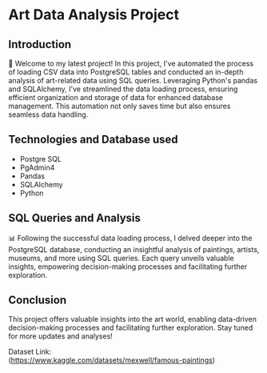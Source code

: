 # Art Data Analysis Project

## Introduction

🚀 Welcome to my latest project! In this project, I've automated the process of loading CSV data into PostgreSQL tables and conducted an in-depth analysis of art-related data using SQL queries. Leveraging Python's pandas and SQLAlchemy, I've streamlined the data loading process, ensuring efficient organization and storage of data for enhanced database management. This automation not only saves time but also ensures seamless data handling.


## Technologies and Database used
* Postgre SQL
* PgAdmin4
* Pandas
* SQLAlchemy
* Python 


## SQL Queries and Analysis

📊 Following the successful data loading process, I delved deeper into the PostgreSQL database, conducting an insightful analysis of paintings, artists, museums, and more using SQL queries. Each query unveils valuable insights, empowering decision-making processes and facilitating further exploration.


## Conclusion

This project offers valuable insights into the art world, enabling data-driven decision-making processes and facilitating further exploration. Stay tuned for more updates and analyses!


Dataset Link:  
(https://www.kaggle.com/datasets/mexwell/famous-paintings)
